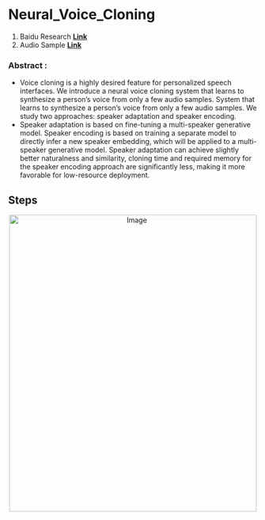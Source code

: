 # Neural_Voice_Cloning
1. Baidu Research **[Link](https://arxiv.org/pdf/1802.06006.pdf)**
2. Audio Sample **[Link](https://visionbrain.github.io/voicecloning.github.io/)** 

### Abstract :
* Voice cloning is a highly desired feature for personalized speech interfaces. We
introduce a neural voice cloning system that learns to synthesize a person’s voice
from only a few audio samples. System that learns to synthesize a person’s voice
from only a few audio samples. We study two approaches: speaker adaptation
and speaker encoding.
* Speaker adaptation is based on fine-tuning a multi-speaker
generative model. Speaker encoding is based on training a separate model to
directly infer a new speaker embedding, which will be applied to a multi-speaker
generative model. Speaker adaptation can achieve slightly better naturalness and
similarity, cloning time and required memory for the speaker encoding approach
are significantly less, making it more favorable for low-resource deployment.

## Steps
<p align="center">
    <img src="Img/Workflow.png" alt="Image" width="500" height="600"/>
</p>


